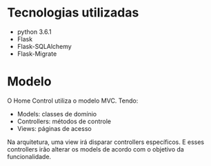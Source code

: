 # Tecnologias utilizadas

* python 3.6.1
* Flask
* Flask-SQLAlchemy
* Flask-Migrate

# Modelo

O Home Control utiliza o modelo MVC. Tendo:

* Models: classes de domínio
* Controllers: métodos de controle
* Views: páginas de acesso

Na arquitetura, uma view irá disparar controllers específicos. E esses controllers irão alterar os models de acordo com o objetivo da funcionalidade.

# 




